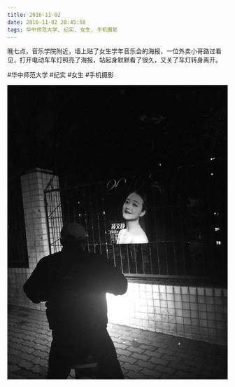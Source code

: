 ```yaml
---
title: 2016-11-02
date: 2016-11-02 20:45:58
tags: 华中师范大学, 纪实, 女生, 手机摄影
---
```


<p>晚七点，音乐学院附近，墙上贴了女生学年音乐会的海报，一位外卖小哥路过看见，打开电动车车灯照亮了海报，站起身默默看了很久，又关了车灯转身离开。</p>

#华中师范大学 #纪实 #女生 #手机摄影

![](/assets/images/2016/11/e87cbc19de490e6dc77f9ce8e08e79f9.jpg)
